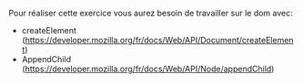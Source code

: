 Pour réaliser cette exercice vous aurez besoin de travailler sur le dom avec:
- createElement (https://developer.mozilla.org/fr/docs/Web/API/Document/createElement)
- AppendChild (https://developer.mozilla.org/fr/docs/Web/API/Node/appendChild)